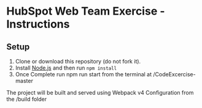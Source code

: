 # HubSpot Web Team Exercise - Instructions

## Setup

1. Clone or download this repository (do not fork it).
2. Install [Node.js](https://nodejs.org/en/download/) and then run `npm install`
3. Once Complete run npm run start from the terminal at /CodeExcercise-master

The project will be built and served using Webpack v4 Configuration from the /build folder